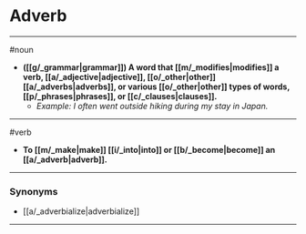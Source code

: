 # Adverb
---
#noun
- **([[g/_grammar|grammar]]) A word that [[m/_modifies|modifies]] a verb, [[a/_adjective|adjective]], [[o/_other|other]] [[a/_adverbs|adverbs]], or various [[o/_other|other]] types of words, [[p/_phrases|phrases]], or [[c/_clauses|clauses]].**
	- _Example: I often went outside hiking during my stay in Japan._
---
#verb
- **To [[m/_make|make]] [[i/_into|into]] or [[b/_become|become]] an [[a/_adverb|adverb]].**
---
### Synonyms
- [[a/_adverbialize|adverbialize]]
---
